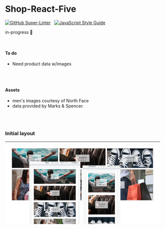 # Shop-React-Five

[![GitHub Super-Linter](https://github.com/stefan22/shop-react-five/workflows/Lint%20Code%20Base/badge.svg)](https://github.com/marketplace/actions/super-linter) &nbsp; [![JavaScript Style Guide](https://img.shields.io/badge/code_style-standard-brightgreen.svg)](https:/github.com/stefan22/shop-react-five.git)


in-progress :turtle:

<br />

#### To do

- Need product data w/images


<br /> <br />

#### Assets

- men's images courtesy of North Face
- data provided by Marks & Spencer.   





<br /><br />


### Initial layout

----


![](/public/images/screenshots/desktop1.png)










